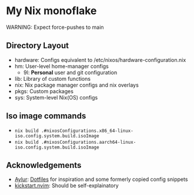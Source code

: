 # My Nix monoflake

WARNING: Expect force-pushes to main

## Directory Layout

- hardware: Configs equivalent to /etc/nixos/hardware-configuration.nix
- hm: User-level home-manager configs
  - 9l: __Personal__ user and git configuration
- lib: Library of custom functions
- nix: Nix package manager configs and nix overlays
- pkgs: Custom packages
- sys: System-level Nix(OS) configs

## Iso image commands

- `nix build .#nixosConfigurations.x86_64-linux-iso.config.system.build.isoImage`
- `nix build .#nixosConfigurations.aarch64-linux-iso.config.system.build.isoImage`

## Acknowledgements

- [Aylur](https://github.com/Aylur): [Dotfiles](https://github.com/Aylur/dotfiles) for inspiration and some formerly copied config snippets
- [kickstart.nvim](https://github.com/nvim-lua/kickstart.nvim): Should be self-explainatory
